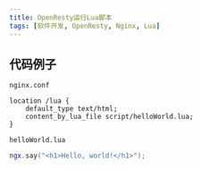 ```yaml
---
title: OpenResty运行Lua脚本
tags: [软件开发, OpenResty, Nginx, Lua]
---
```


## 代码例子

`nginx.conf`

```
location /lua {
	default_type text/html;
	content_by_lua_file script/helloWorld.lua;
}
```

`helloWorld.lua`

```lua
ngx.say("<h1>Hello, world!</h1>");
```

